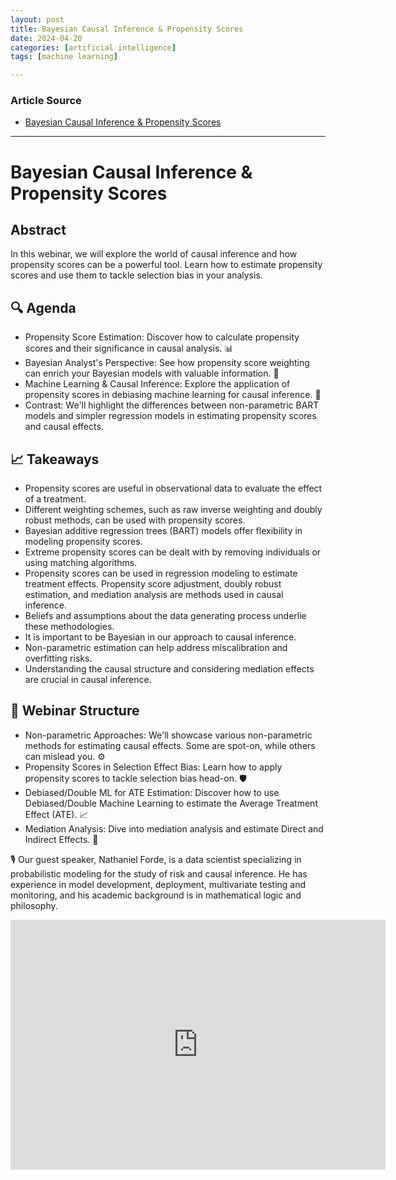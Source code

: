 ```yaml
---
layout: post
title: Bayesian Causal Inference & Propensity Scores 
date: 2024-04-20
categories: [artificial intelligence]
tags: [machine learning]

---
```


### Article Source


* [Bayesian Causal Inference & Propensity Scores](https://www.youtube.com/watch?v=y9BeOr0AETw)

---


# Bayesian Causal Inference & Propensity Scores  

## Abstract
 In this webinar, we will explore the world of causal inference and how propensity scores can be a powerful tool. Learn how to estimate propensity scores and use them to tackle selection bias in your analysis.

## 🔍 Agenda
- Propensity Score Estimation: Discover how to calculate propensity scores and their significance in causal analysis. 📊
- Bayesian Analyst's Perspective: See how propensity score weighting can enrich your Bayesian models with valuable information. 🧮
- Machine Learning & Causal Inference: Explore the application of propensity scores in debiasing machine learning for causal inference. 🤖
- Contrast: We'll highlight the differences between non-parametric BART models and simpler regression models in estimating propensity scores and causal effects. 

## 📈 Takeaways
- Propensity scores are useful in observational data to evaluate the effect of a treatment.
- Different weighting schemes, such as raw inverse weighting and doubly robust methods, can be used with propensity scores.
- Bayesian additive regression trees (BART) models offer flexibility in modeling propensity scores.
- Extreme propensity scores can be dealt with by removing individuals or using matching algorithms.
- Propensity scores can be used in regression modeling to estimate treatment effects. Propensity score adjustment, doubly robust estimation, and mediation analysis are methods used in causal inference.
- Beliefs and assumptions about the data generating process underlie these methodologies.
- It is important to be Bayesian in our approach to causal inference.
- Non-parametric estimation can help address miscalibration and overfitting risks.
- Understanding the causal structure and considering mediation effects are crucial in causal inference.

## 📜 Webinar Structure
- Non-parametric Approaches: We'll showcase various non-parametric methods for estimating causal effects. Some are spot-on, while others can mislead you. ⚙️
- Propensity Scores in Selection Effect Bias: Learn how to apply propensity scores to tackle selection bias head-on. 🛡️
- Debiased/Double ML for ATE Estimation: Discover how to use Debiased/Double Machine Learning to estimate the Average Treatment Effect (ATE). 📈
- Mediation Analysis: Dive into mediation analysis and estimate Direct and Indirect Effects. 🔄

🎙️ Our guest speaker, Nathaniel Forde, is a data scientist specializing in probabilistic modeling for the study of risk and causal inference. He has experience in model development, deployment, multivariate testing and monitoring, and his academic background is in mathematical logic and philosophy.


<iframe width="600" height="400" src="https://www.youtube.com/embed/y9BeOr0AETw?si=WUcOX_tqE0IDIS-h" title="YouTube video player" frameborder="0" allow="accelerometer; autoplay; clipboard-write; encrypted-media; gyroscope; picture-in-picture; web-share" referrerpolicy="strict-origin-when-cross-origin" allowfullscreen></iframe>